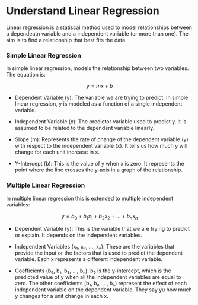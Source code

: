 # Understand Linear Regression

Linear regression is a statiscal method used to model relationships between a dependeatn variable and a independent variable (or more than one). The aim is to find a relationship that best fits the data

### Simple Linear Regression 

In simple linear regression, models the relationship between two variables. The equation is:

$$y = mx + b$$

- Dependent Variable (y): The variable we are trying to predict. In simple linear regression, y is modeled as a function of a single independent variable.

- Independent Variable (x): The predictor variable used to predict y. It is assumed to be related to the dependent variable linearly.

- Slope (m): Represents the rate of change of the dependent variable (y) with respect to the independent variable (x). It tells us how much y will change for each unit increase in x.

- Y-Intercept (b): This is the value of y when x is zero. It represents the point where the line crosses the y-axis in a graph of the relationship.


### Multiple Linear Regression

In multiple linear regression this is extended to multiple independent variables:

$$
y = b_0 + b_1x_1 + b_2x_2 + \ldots + b_nx_n
$$

- Dependent Variable (y): This is the variable that we are trying to predict or explain. It depends on the independent variables.

- Independent Variables (x₁, x₂, ..., xₙ): These are the variables that provide the input or the factors that is used to predict the dependent variable. Each x represents a different independent variable.

- Coefficients (b₀, b₁, b₂, ..., bₙ): b₀ is the y-intercept, which is the predicted value of y when all the independent variables are equal to zero. The other coefficients (b₁, b₂, ..., bₙ) represent the effect of each independent variable on the dependent variable. They say yu how much y changes for a unit change in each x.





